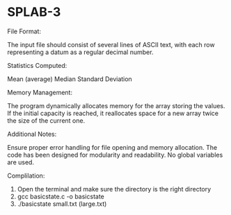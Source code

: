 # SPLAB-3

File Format:

The input file should consist of several lines of ASCII text, with each row representing a datum as a regular decimal number.

Statistics Computed:

Mean (average)
Median
Standard Deviation

Memory Management:

The program dynamically allocates memory for the array storing the values. If the initial capacity is reached, it reallocates space for a new array twice the size of the current one.

Additional Notes:

Ensure proper error handling for file opening and memory allocation.
The code has been designed for modularity and readability.
No global variables are used.

Complilation:

1. Open the terminal and make sure the directory is the right directory
2. gcc basicstate.c -o basicstate
3. ./basicstate small.txt (large.txt)
